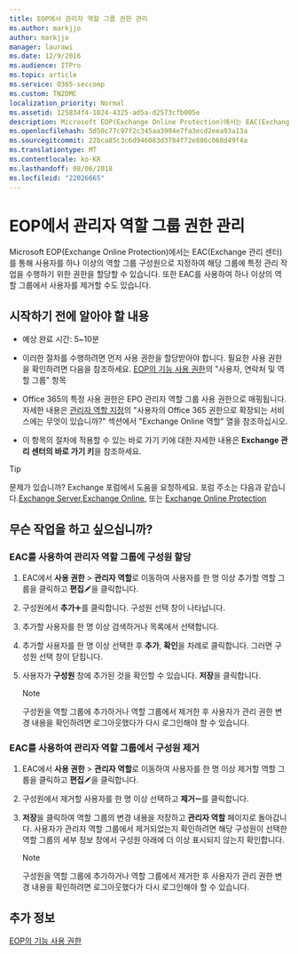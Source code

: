 ```yaml
---
title: EOP에서 관리자 역할 그룹 권한 관리
ms.author: markjjo
author: markjjo
manager: laurawi
ms.date: 12/9/2016
ms.audience: ITPro
ms.topic: article
ms.service: O365-seccomp
ms.custom: TN2DMC
localization_priority: Normal
ms.assetid: 125834f4-1024-4325-ad5a-d2573cfb005e
description: Microsoft EOP(Exchange Online Protection)에서는 EAC(Exchange 관리 센터)를 통해 사용자를 하나 이상의 역할 그룹 구성원으로 지정하여 해당 그룹에 특정 관리 작업을 수행하기 위한 권한을 할당할 수 있습니다. 또한 EAC를 사용하여 하나 이상의 역할 그룹에서 사용자를 제거할 수도 있습니다.
ms.openlocfilehash: 5d50c77c97f2c345aa3994e7fa3ecd2eea93a13a
ms.sourcegitcommit: 22bca85c3c6d946083d3784f72e886c068d49f4a
ms.translationtype: MT
ms.contentlocale: ko-KR
ms.lasthandoff: 08/06/2018
ms.locfileid: "22026665"
---
```

# <a name="manage-admin-role-group-permissions-in-eop"></a>EOP에서 관리자 역할 그룹 권한 관리
  
Microsoft EOP(Exchange Online Protection)에서는 EAC(Exchange 관리 센터)를 통해 사용자를 하나 이상의 역할 그룹 구성원으로 지정하여 해당 그룹에 특정 관리 작업을 수행하기 위한 권한을 할당할 수 있습니다. 또한 EAC를 사용하여 하나 이상의 역할 그룹에서 사용자를 제거할 수도 있습니다.
  
## <a name="what-do-you-need-to-know-before-you-begin"></a>시작하기 전에 알아야 할 내용

- 예상 완료 시간: 5~10분
    
- 이러한 절차를 수행하려면 먼저 사용 권한을 할당받아야 합니다. 필요한 사용 권한을 확인하려면 다음을 참조하세요. [EOP의 기능 사용 권한](feature-permissions-in-eop.md)의 "사용자, 연락처 및 역할 그룹" 항목 
    
- Office 365의 특정 사용 권한은 EPO 관리자 역할 그룹 사용 권한으로 매핑됩니다. 자세한 내용은 [관리자 역할 지정](https://go.microsoft.com/fwlink/p/?LinkId=286708)의 "사용자의 Office 365 권한으로 확장되는 서비스에는 무엇이 있습니까?" 섹션에서 "Exchange Online 역할" 열을 참조하십시오.
    
- 이 항목의 절차에 적용할 수 있는 바로 가기 키에 대한 자세한 내용은 **Exchange 관리 센터의 바로 가기 키**을 참조하세요.
    
> [!TIP]
> 문제가 있습니까? Exchange 포럼에서 도움을 요청하세요. 포럼 주소는 다음과 같습니다.[Exchange Server](https://go.microsoft.com/fwlink/p/?linkId=60612),[Exchange Online](https://go.microsoft.com/fwlink/p/?linkId=267542), 또는 [Exchange Online Protection](https://go.microsoft.com/fwlink/p/?linkId=285351) 
  
## <a name="what-do-you-want-to-do"></a>무슨 작업을 하고 싶으십니까?

### <a name="use-the-eac-to-assign-members-to-admin-role-groups"></a>EAC를 사용하여 관리자 역할 그룹에 구성원 할당

1. EAC에서 **사용 권한** \> **관리자 역할**로 이동하여 사용자를 한 명 이상 추가할 역할 그룹을 클릭하고 **편집**![편집 아이콘](../media/ITPro-EAC-EditIcon.png)을 클릭합니다.
    
2. 구성원에서 **추가**![아이콘 추가](../media/ITPro-EAC-AddIcon.png)를 클릭합니다. 구성원 선택 창이 나타납니다.
    
3. 추가할 사용자를 한 명 이상 검색하거나 목록에서 선택합니다.
    
4. 추가할 사용자를 한 명 이상 선택한 후 **추가**, **확인**을 차례로 클릭합니다. 그러면 구성원 선택 창이 닫힙니다.
    
5. 사용자가 **구성원** 창에 추가된 것을 확인할 수 있습니다. **저장**을 클릭합니다.
    
    > [!NOTE]
    > 구성원을 역할 그룹에 추가하거나 역할 그룹에서 제거한 후 사용자가 관리 권한 변경 내용을 확인하려면 로그아웃했다가 다시 로그인해야 할 수 있습니다. 
  
### <a name="use-the-eac-to-remove-members-from-admin-role-groups"></a>EAC를 사용하여 관리자 역할 그룹에서 구성원 제거

1. EAC에서 **사용 권한** \> **관리자 역할**로 이동하여 사용자를 한 명 이상 제거할 역할 그룹을 클릭하고 **편집**![편집 아이콘](../media/ITPro-EAC-EditIcon.png)을 클릭합니다.
    
2. 구성원에서 제거할 사용자를 한 명 이상 선택하고 **제거**![아이콘 제거](../media/ITPro-EAC-RemoveIcon.png)를 클릭합니다.
    
3. **저장**을 클릭하여 역할 그룹의 변경 내용을 저장하고 **관리자 역할** 페이지로 돌아갑니다. 사용자가 관리자 역할 그룹에서 제거되었는지 확인하려면 해당 구성원이 선택한 역할 그룹의 세부 정보 창에서 구성원 아래에 더 이상 표시되지 않는지 확인합니다. 
    
    > [!NOTE]
    > 구성원을 역할 그룹에 추가하거나 역할 그룹에서 제거한 후 사용자가 관리 권한 변경 내용을 확인하려면 로그아웃했다가 다시 로그인해야 할 수 있습니다. 
  
## <a name="for-more-information"></a>추가 정보

[EOP의 기능 사용 권한](feature-permissions-in-eop.md)
  

